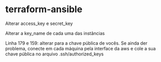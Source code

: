 # terraform-ansible

Alterar   access_key e secret_key

Alterar a key_name de cada uma das instâncias

Linha 179 e 159: alterar para a chave pública de vocês. Se ainda der problema, conecte em cada máquina pela interface da aws e cole a sua chave pública no arquivo .ssh/authorized_keys

